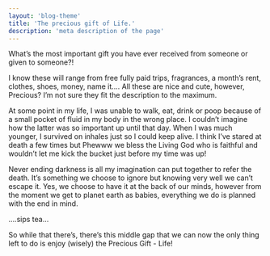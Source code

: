 ```yaml
---
layout: 'blog-theme'
title: 'The precious gift of Life.'
description: 'meta description of the page'
---
```


What’s the most important gift you have ever received from someone or given to someone?!

I know these will range from free fully paid trips, fragrances, a month’s rent, clothes, shoes, money, name it…. All these are nice and cute, however, Precious? I’m not sure they fit the description to the maximum.

At some point in my life, I was unable to walk, eat, drink or poop because of a small pocket of fluid in my body in the wrong place. I couldn’t imagine how the latter was so important up until that day.
When I was much younger, I survived on inhales just so I could keep alive. I think I’ve stared at death a few times but Phewww we bless the Living God who is faithful and wouldn’t let me kick the bucket just before my time was up!

Never ending darkness is all my imagination can put together to refer the death. It’s something we choose to ignore but knowing very well we can’t escape it. Yes, we choose to have it at the back of our minds, however from the moment we get to planet earth as babies, everything we do is planned with the end in mind.

….sips tea…

So while that there’s, there’s this middle gap that we can now the only thing left to do is enjoy (wisely) the Precious Gift - Life!


